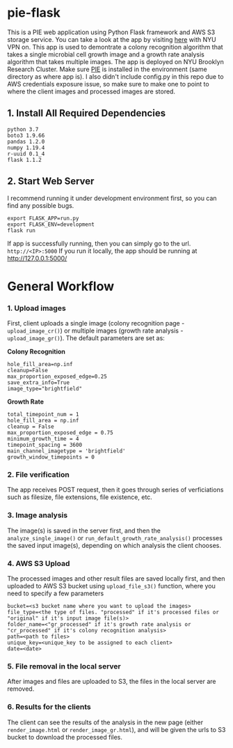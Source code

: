 # pie-flask
This is a PIE web application using Python Flask framework and AWS S3 storage service. You can take a look at the app by visiting [here](http://128.122.217.86/) with NYU VPN on.
This app is used to demontrate a colony recognition algorithm that takes a single microbial cell growth image and a growth rate analysis algorithm that takes multiple images. The app is deployed on NYU Brooklyn Research Cluster. Make sure [PIE]() is installed in the environment (same directory as where app is). I also didn't include config.py in this repo due to AWS credentials exposure issue, so make sure to make one to point to where the client images and processed images are stored.

## 1. Install All Required Dependencies

```
python 3.7
boto3 1.9.66
pandas 1.2.0
numpy 1.19.4
r-uuid 0.1_4
flask 1.1.2
```

## 2. Start Web Server 
I recommend running it under development environment first, so you can find any possible bugs.

```
export FLASK_APP=run.py
export FLASK_ENV=development 
flask run
```

If app is successfully running, then you can simply go to the url.
`http://<IP>:5000`
If you run it locally, the app should be running at http://127.0.0.1:5000/

# General Workflow
### 1. Upload images
First, client uploads a single image (colony recognition page - `upload_image_cr()`) or multiple images (growth rate analysis - `upload_image_gr()`).
The default parameters are set as:

**Colony Recognition**
```
hole_fill_area=np.inf
cleanup=False
max_proportion_exposed_edge=0.25
save_extra_info=True
image_type="brightfield"
```

**Growth Rate**
```
total_timepoint_num = 1
hole_fill_area = np.inf
cleanup = False
max_proportion_exposed_edge = 0.75
minimum_growth_time = 4
timepoint_spacing = 3600
main_channel_imagetype = 'brightfield'
growth_window_timepoints = 0  
```

### 2. File verification
The app receives POST request, then it goes through series of verficiations such as filesize, file extensions, file existence, etc.

### 3. Image analysis
The image(s) is saved in the server first, and then the `analyze_single_image()` or `run_default_growth_rate_analysis()` processes the saved input image(s), depending on which analysis the client chooses.

### 4. AWS S3 Upload 
The processed images and other result files are saved locally first, and then uploaded to AWS S3 bucket using `upload_file_s3()` function, where you need to specify a few parameters

```
bucket=<s3 bucket name where you want to upload the images>
file_type=<the type of files. "processed" if it's processed files or "original" if it's input image file(s)>
folder_name=<"gr_processed" if it's growth rate analysis or "cr_processed" if it's colony recognition analysis>
path=<path to files>
unique_key=<unique_key to be assigned to each client>
date=<date>    
```
  
### 5. File removal in the local server
After images and files are uploaded to S3, the files in the local server are removed.

### 6. Results for the clients
The client can see the results of the analysis in the new page (either `render_image.html` or `render_image_gr.html`), and will be given the urls to S3 bucket to download the processed files.

